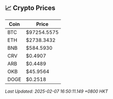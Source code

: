 ## 📈 Crypto Prices

| Coin | Price |
| ---- | ----- |
| BTC | $97254.5575 |
| ETH | $2738.3432 |
| BNB | $584.5930 |
| CRV | $0.4907 |
| ARB | $0.4489 |
| OKB | $45.9564 |
| DOGE | $0.2518 |

_Last Updated: 2025-02-07 16:50:11.149 +0800 HKT_